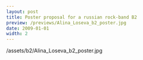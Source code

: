 ```yaml
---
layout: post
title: Poster proposal for a russian rock-band B2
preview: /previews/Alina_Loseva_b2_poster.jpg
date: 2009-01-01
width: 2
---
```

/assets/b2/Alina_Loseva_b2_poster.jpg

